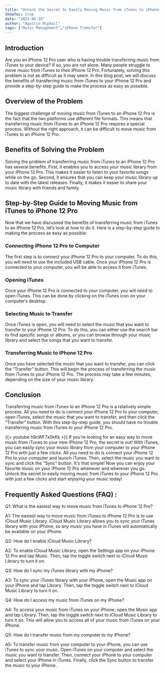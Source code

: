 ```yaml
---
title: "Unlock the Secret to Easily Moving Music from iTunes to iPhone 12 Pro!"
ShowToc: true 
date: "2023-06-10"
author: "Agustin Mcphail" 
tags: ["Music Management","iPhone Transfer"]
---
```

## Introduction
Are you an iPhone 12 Pro user who is having trouble transferring music from iTunes to your device? If so, you are not alone. Many people struggle to move music from iTunes to their iPhone 12 Pro. Fortunately, solving this problem is not as difficult as it may seem. In this blog post, we will discuss the benefits of transferring music from iTunes to your iPhone 12 Pro and provide a step-by-step guide to make the process as easy as possible.

## Overview of the Problem
The biggest challenge of moving music from iTunes to an iPhone 12 Pro is the fact that the two platforms use different file formats. This means that transferring music from iTunes to an iPhone 12 Pro requires a special process. Without the right approach, it can be difficult to move music from iTunes to an iPhone 12 Pro.

## Benefits of Solving the Problem
Solving the problem of transferring music from iTunes to an iPhone 12 Pro has several benefits. First, it enables you to access your music library from your iPhone 12 Pro. This makes it easier to listen to your favorite songs while on the go. Second, it ensures that you can keep your music library up to date with the latest releases. Finally, it makes it easier to share your music library with friends and family.

## Step-by-Step Guide to Moving Music from iTunes to iPhone 12 Pro
Now that we have discussed the benefits of transferring music from iTunes to an iPhone 12 Pro, let’s look at how to do it. Here is a step-by-step guide to making the process as easy as possible:

### Connecting iPhone 12 Pro to Computer
The first step is to connect your iPhone 12 Pro to your computer. To do this, you will need to use the included USB cable. Once your iPhone 12 Pro is connected to your computer, you will be able to access it from iTunes.

### Opening iTunes
Once your iPhone 12 Pro is connected to your computer, you will need to open iTunes. This can be done by clicking on the iTunes icon on your computer’s desktop.

### Selecting Music to Transfer
Once iTunes is open, you will need to select the music that you want to transfer to your iPhone 12 Pro. To do this, you can either use the search bar to find specific songs or albums, or you can browse through your music library and select the songs that you want to transfer.

### Transferring Music to iPhone 12 Pro
Once you have selected the music that you want to transfer, you can click the “Transfer” button. This will begin the process of transferring the music from iTunes to your iPhone 12 Pro. The process may take a few minutes, depending on the size of your music library.

## Conclusion
Transferring music from iTunes to an iPhone 12 Pro is a relatively simple process. All you need to do is connect your iPhone 12 Pro to your computer, open iTunes, select the music that you want to transfer, and then click the “Transfer” button. With this step-by-step guide, you should have no trouble transferring music from iTunes to your iPhone 12 Pro.

{{< youtube h9cWF7x0kKk >}} 
If you're looking for an easy way to move music from iTunes to your new iPhone 12 Pro, the secret is out! With iTunes, you can easily sync your music library from your computer to your iPhone 12 Pro with just a few clicks. All you need to do is connect your iPhone 12 Pro to your computer and launch iTunes. Then, select the music you want to sync and click the "Sync" button. It's that simple! Now you can enjoy your favorite music on your iPhone 12 Pro whenever and wherever you go. Unlock the secret to easily moving music from iTunes to your iPhone 12 Pro with just a few clicks and start enjoying your music today!

## Frequently Asked Questions (FAQ) :
Q1: What is the easiest way to move music from iTunes to iPhone 12 Pro? 

A1: The easiest way to move music from iTunes to iPhone 12 Pro is to use iCloud Music Library. iCloud Music Library allows you to sync your iTunes library with your iPhone, so any music you have in iTunes will automatically be available on your iPhone. 

Q2: How do I enable iCloud Music Library? 

A2: To enable iCloud Music Library, open the Settings app on your iPhone 12 Pro and tap Music. Then, tap the toggle switch next to iCloud Music Library to turn it on. 

Q3: How do I sync my iTunes library with my iPhone? 

A3: To sync your iTunes library with your iPhone, open the Music app on your iPhone and tap Library. Then, tap the toggle switch next to iCloud Music Library to turn it on. 

Q4: How do I access my music from iTunes on my iPhone? 

A4: To access your music from iTunes on your iPhone, open the Music app and tap Library. Then, tap the toggle switch next to iCloud Music Library to turn it on. This will allow you to access all of your music from iTunes on your iPhone. 

Q5: How do I transfer music from my computer to my iPhone? 

A5: To transfer music from your computer to your iPhone, you can use iTunes to sync your music. Open iTunes on your computer and select the music you want to transfer. Then, connect your iPhone to your computer and select your iPhone in iTunes. Finally, click the Sync button to transfer the music to your iPhone.


